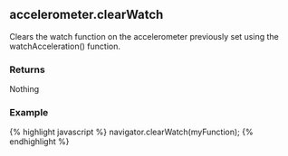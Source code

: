 accelerometer.clearWatch
------------------------
Clears the watch function on the accelerometer previously set using the watchAcceleration() function.

### Returns ###
Nothing

### Example ###
{% highlight javascript %}
    navigator.clearWatch(myFunction);
{% endhighlight %}